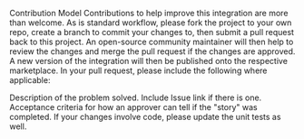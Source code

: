 Contribution Model
Contributions to help improve this integration are more than welcome. As is standard workflow, please fork the project to your own repo, create a branch to commit your changes to, then submit a pull request back to this project. An open-source community maintainer will then help to review the changes and merge the pull request if the changes are approved. A new version of the integration will then be published onto the respective marketplace. In your pull request, please include the following where applicable:

Description of the problem solved. Include Issue link if there is one.
Acceptance criteria for how an approver can tell if the "story" was completed.
If your changes involve code, please update the unit tests as well.
